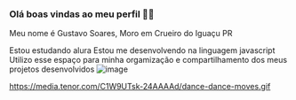 ### Olá boas vindas ao meu perfil 💙💝

Meu nome é Gustavo Soares, Moro em Crueiro do Iguaçu PR

 Estou estudando alura 
 Estou me desenvolvendo na linguagem javascript
 Utilizo esse espaço para minha orgamização e compartilhamento dos meus projetos desenvolvidos
 ![image](https://github.com/gu1232023/cr10.90/assets/136636698/ea2835e5-649f-4b07-bf22-d727cd9d6192)
  
https://media.tenor.com/C1W9UTsk-24AAAAd/dance-dance-moves.gif

